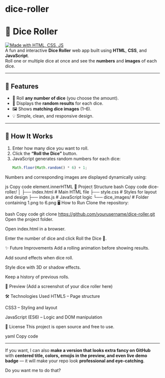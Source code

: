 # dice-roller
# 🎲 Dice Roller

[![Made with HTML, CSS, JS](https://img.shields.io/badge/Made%20with-HTML%2FCSS%2FJS-blue)](https://developer.mozilla.org/)  
A fun and interactive **Dice Roller** web app built using **HTML**, **CSS**, and **JavaScript**.  
Roll one or multiple dice at once and see the **numbers** and **images** of each dice.

---

## 🚀 Features
- 🎯 Roll **any number of dice** (you choose the amount).  
- 🎲 Displays the **random results** for each dice.  
- 🖼️ Shows **matching dice images** (1–6).  
- 💡 Simple, clean, and responsive design.

---

## 🧩 How It Works
1. Enter how many dice you want to roll.  
2. Click the **“Roll the Dice”** button.  
3. JavaScript generates random numbers for each dice:
   ```js
   Math.floor(Math.random() * 6) + 1;
Numbers and corresponding images are displayed dynamically using:

js
Copy code
element.innerHTML
📁 Project Structure
bash
Copy code
dice-roller/
│
├── index.html      # Main HTML file
├── style.css       # Styles for layout and design
├── index.js        # JavaScript logic
└── dice_images/    # Folder containing 1.png to 6.png
🖥️ How to Run
Clone the repository:

bash
Copy code
git clone https://github.com/yourusername/dice-roller.git
Open the project folder.

Open index.html in a browser.

Enter the number of dice and click Roll the Dice 🎲.

✨ Future Improvements
Add a rolling animation before showing results.

Add sound effects when dice roll.

Style dice with 3D or shadow effects.

Keep a history of previous rolls.

📸 Preview
(Add a screenshot of your dice roller here)

🛠️ Technologies Used
HTML5 – Page structure

CSS3 – Styling and layout

JavaScript (ES6) – Logic and DOM manipulation

📌 License
This project is open source and free to use.

yaml
Copy code

---

If you want, I can also **make a version that looks extra fancy on GitHub** with **centered title, colors, emojis in the preview, and even live demo badge** — it will make your repo look **professional and eye-catching**.  

Do you want me to do that?






